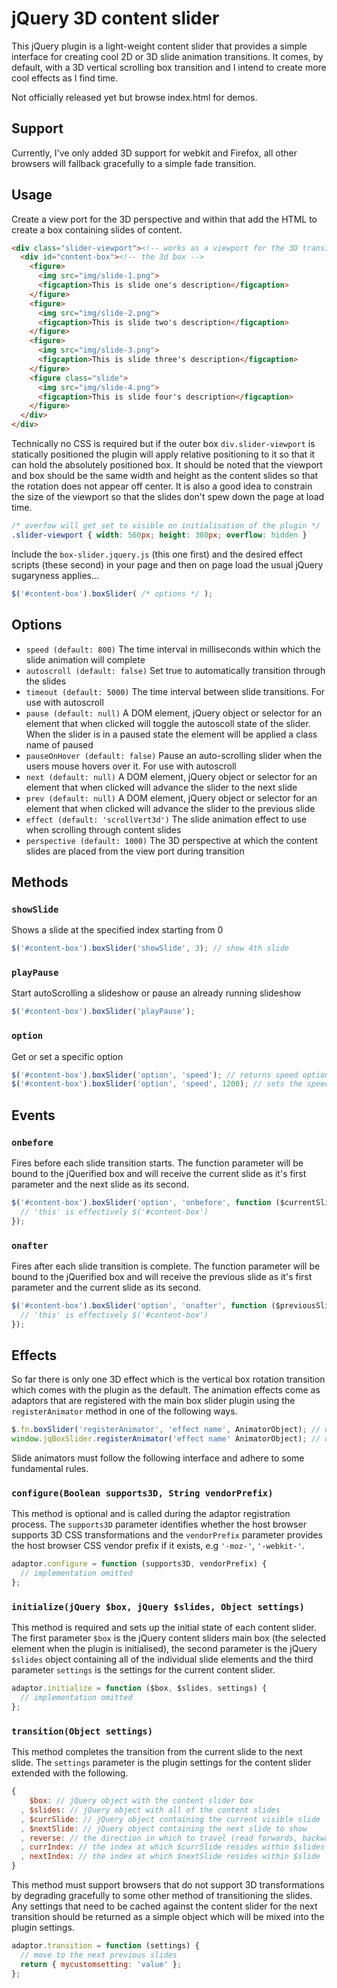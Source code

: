 jQuery 3D content slider
===

This jQuery plugin is a light-weight content slider that provides a simple
interface for creating cool 2D or 3D slide animation transitions. It comes, by
default, with a 3D vertical scrolling box transition and I intend to create
more cool effects as I find time.

Not officially released yet but browse index.html for demos.

Support
---

Currently, I've only added 3D support for webkit and Firefox, all other browsers
will fallback gracefully to a simple fade transition.

Usage
---

Create a view port for the 3D perspective and within that add the HTML to create
a box containing slides of content.

```html
<div class="slider-viewport"><!-- works as a viewport for the 3D transitions -->
  <div id="content-box"><!-- the 3d box -->
    <figure>
      <img src="img/slide-1.png">
      <figcaption>This is slide one's description</figcaption>
    </figure>
    <figure>
      <img src="img/slide-2.png">
      <figcaption>This is slide two's description</figcaption>
    </figure>
    <figure>
      <img src="img/slide-3.png">
      <figcaption>This is slide three's description</figcaption>
    </figure>
    <figure class="slide">
      <img src="img/slide-4.png">
      <figcaption>This is slide four's description</figcaption>
    </figure>
  </div>
</div>
```

Technically no CSS is required but if the outer box `div.slider-viewport` is
statically positioned the plugin will apply relative positioning to it so that
it can hold the absolutely positioned box. It should be noted that the viewport
and box should be the same width and height as the content slides so that the 
rotation does not appear off center. It is also a good idea to constrain the 
size of the viewport so that the slides don't spew down the page at load time.

```css
/* overfow will get set to visible on initialisation of the plugin */
.slider-viewport { width: 560px; height: 380px; overflow: hidden }
```

Include the `box-slider.jquery.js` (this one first) and the desired effect
scripts (these second) in your page and then on page load the usual jQuery 
sugaryness applies...

```javascript
$('#content-box').boxSlider( /* options */ );
```

Options
---

* `speed (default: 800)` The time interval in milliseconds within which the
  slide animation will complete
* `autoscroll (default: false)` Set true to automatically transition through
  the slides
* `timeout (default: 5000)` The time interval between slide transitions. For use
  with autoscroll
* `pause (default: null)` A DOM element, jQuery object or selector for an element
  that when clicked will toggle the autoscoll state of the slider. When the slider
  is in a paused state the element will be applied a class name of paused
* `pauseOnHover (default: false)` Pause an auto-scrolling slider when the users
  mouse hovers over it. For use with autoscroll
* `next (default: null)` A DOM element, jQuery object or selector for an element
  that when clicked will advance the slider to the next slide
* `prev (default: null)` A DOM element, jQuery object or selector for an element
  that when clicked will advance the slider to the previous slide
* `effect (default: 'scrollVert3d')` The slide animation effect to use when
  scrolling through content slides
* `perspective (default: 1000)` The 3D perspective at which the content slides
  are placed from the view port during transition

Methods
---

### `showSlide`

Shows a slide at the specified index starting from 0

```javascript
$('#content-box').boxSlider('showSlide', 3); // show 4th slide
```
### `playPause`

Start autoScrolling a slideshow or pause an already running slideshow

```javascript
$('#content-box').boxSlider('playPause');
```

### `option`

Get or set a specific option

```javascript
$('#content-box').boxSlider('option', 'speed'); // returns speed option value
$('#content-box').boxSlider('option', 'speed', 1200); // sets the speed option to 1200
```

Events
---

### `onbefore`

Fires before each slide transition starts. The function parameter will be bound
to the jQuerified box and will receive the current slide as it's first parameter
and the next slide as its second.

```javascript
$('#content-box').boxSlider('option', 'onbefore', function ($currentSlide, $nextSlide) {
  // 'this' is effectively $('#content-box')
});
```

### `onafter`

Fires after each slide transition is complete. The function parameter will be bound
to the jQuerified box and will receive the previous slide as it's first parameter
and the current slide as its second.

```javascript
$('#content-box').boxSlider('option', 'onafter', function ($previousSlide, $currentSlide) {
  // 'this' is effectively $('#content-box')
});
```

Effects
---

So far there is only one 3D effect which is the vertical box rotation transition which 
comes with the plugin as the default. The animation effects come as adaptors that are 
registered with the main box slider plugin using the `registerAnimator` method in one
of the following ways.

```javascript
$.fn.boxSlider('registerAnimator', 'effect name', AnimatorObject); // on $.fn
window.jqBoxSlider.registerAnimator('effect name' AnimatorObject); // on the global alias
```
Slide animators must follow the following interface and adhere to some fundamental rules.

### `configure(Boolean supports3D, String vendorPrefix)`

This method is optional and is called during the adaptor registration process. The `supports3D`
parameter identifies whether the host browser supports 3D CSS transformations and the `vendorPrefix`
parameter provides the host browser CSS vendor prefix if it exists, e.g `'-moz-'`, `'-webkit-'`.

```javascript
adaptor.configure = function (supports3D, vendorPrefix) {
  // implementation omitted
};
```

### `initialize(jQuery $box, jQuery $slides, Object settings)`

This method is required and sets up the initial state of each content slider. The first parameter
`$box` is the jQuery content sliders main box (the selected element when the plugin is initialised), the 
second parameter is the jQuery `$slides` object containing all of the individual slide elements and 
the third parameter `settings` is the settings for the current content slider.

```javascript
adaptor.initialize = function ($box, $slides, settings) {
  // implementation omitted
};
```

### `transition(Object settings)`

This method completes the transition from the current slide to the next slide. The `settings` parameter
is the plugin settings for the content slider extended with the following.

```javascript
{
    $box: // jQuery object with the content slider box
  , $slides: // jQuery object with all of the content slides
  , $currSlide: // jQuery object containing the current visible slide
  , $nextSlide: // jQuery object containing the next slide to show
  , reverse: // the direction in which to travel (read forwards, backwards)
  , currIndex: // the index at which $currSlide resides within $slides 
  , nextIndex: // the index at which $nextSlide resides within $slide
}
```

This method must support browsers that do not support 3D transformations by degrading gracefully to
some other method of transitioning the slides. Any settings that need to be cached against the 
content slider for the next transition should be returned as a simple object which will be mixed 
into the plugin settings.

```javascript
adaptor.transition = function (settings) {
  // move to the next previous slides
  return { mycustomsetting: 'value' };
};
```

